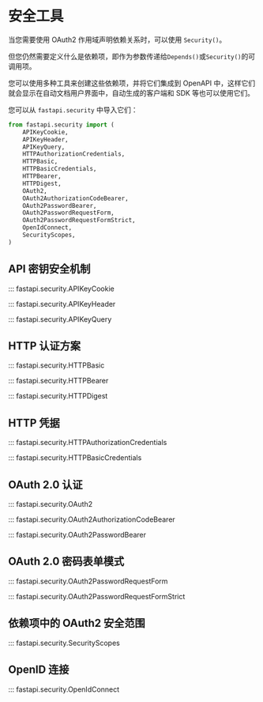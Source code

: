 # 安全工具

当您需要使用 OAuth2 作用域声明依赖关系时，可以使用 `Security()`。

但您仍然需要定义什么是依赖项，即作为参数传递给`Depends()`或`Security()`的可调用项。

您可以使用多种工具来创建这些依赖项，并将它们集成到 OpenAPI 中，这样它们就会显示在自动文档用户界面中，自动生成的客户端和 SDK 等也可以使用它们。

您可以从 `fastapi.security` 中导入它们：

```python
from fastapi.security import (
    APIKeyCookie,
    APIKeyHeader,
    APIKeyQuery,
    HTTPAuthorizationCredentials,
    HTTPBasic,
    HTTPBasicCredentials,
    HTTPBearer,
    HTTPDigest,
    OAuth2,
    OAuth2AuthorizationCodeBearer,
    OAuth2PasswordBearer,
    OAuth2PasswordRequestForm,
    OAuth2PasswordRequestFormStrict,
    OpenIdConnect,
    SecurityScopes,
)
```

## API 密钥安全机制

::: fastapi.security.APIKeyCookie

::: fastapi.security.APIKeyHeader

::: fastapi.security.APIKeyQuery

## HTTP 认证方案

::: fastapi.security.HTTPBasic

::: fastapi.security.HTTPBearer

::: fastapi.security.HTTPDigest

## HTTP 凭据

::: fastapi.security.HTTPAuthorizationCredentials

::: fastapi.security.HTTPBasicCredentials

## OAuth 2.0 认证

::: fastapi.security.OAuth2

::: fastapi.security.OAuth2AuthorizationCodeBearer

::: fastapi.security.OAuth2PasswordBearer

## OAuth 2.0 密码表单模式

::: fastapi.security.OAuth2PasswordRequestForm

::: fastapi.security.OAuth2PasswordRequestFormStrict

## 依赖项中的 OAuth2 安全范围

::: fastapi.security.SecurityScopes

## OpenID 连接

::: fastapi.security.OpenIdConnect
